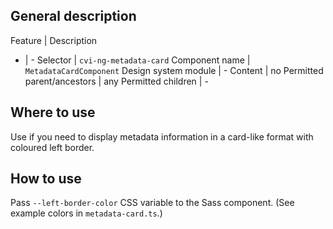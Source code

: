## General description

Feature | Description
- | -
Selector | `cvi-ng-metadata-card`
Component name | `MetadataCardComponent`
Design system module | -
Content | no
Permitted parent/ancestors | any
Permitted children | -

## Where to use

Use if you need to display metadata information in a card-like format with coloured left border.

## How to use

Pass `--left-border-color` CSS variable to the Sass component. (See example colors in `metadata-card.ts`.)
